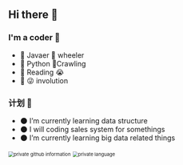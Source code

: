 ## Hi there :wave:

### I'm a coder :older_man:

- :memo: Javaer :ferris_wheel: wheeler
- :shell: Python :bug:Crawling
- :book: Reading  :sob: 
- :raising_hand: :stuck_out_tongue_winking_eye: involution

### 计划 :calendar:
- :new_moon: I’m currently learning data structure
- :new_moon: I will coding sales system for somethings
- :new_moon: I’m currently learning big data related things



 <img src="https://github-readme-stats.vercel.app/api?username=poplar-hub&amp;show_icons=true&amp;theme=Gradient" alt="private github information" style="zoom: 67%;" />

 <img src="https://github-readme-stats.vercel.app/api/top-langs/?username=poplar-hub&amp;layout=compact&amp;langs_count=8&amp;hide_border=true" alt="private language" style="zoom: 67%;" />

<!--
|  分级  | 阅读完成度 | 含义 |
| :---: | -------- | ---- |
|   1   | :full_moon: | :full_moon_with_face: 完成阅读，方法/字段已读完，实现过程已了解 |
|   2   | :waxing_gibbous_moon: | 完成阅读，方法/字段已读完，但一些实现细节未掌握 |
|   3   | :first_quarter_moon: | 正在阅读，方法/字段未读完，理解了大部分特性 |
|   4   | :waxing_crescent_moon: | 正在阅读，方法/字段未读完，只涉猎了一部分特性 |
|   5   | :new_moon: | :new_moon_with_face: 初步接触，有限的了解，大概知道该类的作用 |
|   6   |:crescent_moon:|月牙|
-->
